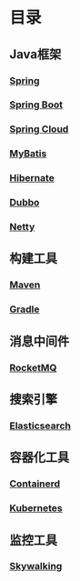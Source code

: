 # 目录
## Java框架
### [Spring](https://github.com/Sev-Night/source-code-reading/tree/main/Spring)
### [Spring Boot](https://github.com/Sev-Night/source-code-reading/tree/main/SpringBoot)
### [Spring Cloud](https://github.com/Sev-Night/source-code-reading/tree/main/SpringCloud)
### [MyBatis](https://github.com/Sev-Night/source-code-reading/tree/main/MyBatis)
### [Hibernate](https://github.com/Sev-Night/source-code-reading/tree/main/Hibernate)
### [Dubbo](https://github.com/Sev-Night/source-code-reading/tree/main/Dubbo)
### [Netty](https://github.com/Sev-Night/source-code-reading/tree/main/Netty)

## 构建工具
### [Maven](https://github.com/Sev-Night/source-code-reading/tree/main/Maven)
### [Gradle](https://github.com/Sev-Night/source-code-reading/tree/main/Gradle)

## 消息中间件
### [RocketMQ](https://github.com/Sev-Night/source-code-reading/tree/main/RocketMQ)

## 搜索引擎
### [Elasticsearch](https://github.com/Sev-Night/source-code-reading/tree/main/Elasticsearch)

## 容器化工具
### [Containerd](https://github.com/Sev-Night/source-code-reading/tree/main/Containerd)
### [Kubernetes](https://github.com/Sev-Night/source-code-reading/tree/main/Kubernetes)

## 监控工具
### [Skywalking](https://github.com/Sev-Night/source-code-reading/tree/main/Skywalking)
